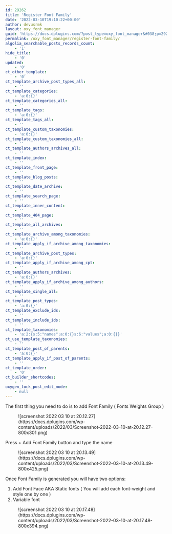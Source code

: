 ```yaml
---
id: 29262
title: 'Register Font Family'
date: '2022-03-10T19:10:22+00:00'
author: devusrmk
layout: oxy_font_manager
guid: 'https://docs.dplugins.com/?post_type=oxy_font_manager&#038;p=29262'
permalink: /oxy_font_manager/register-font-family/
algolia_searchable_posts_records_count:
    - '1'
hide_title:
    - '0'
updated:
    - '0'
ct_other_template:
    - '0'
ct_template_archive_post_types_all:
    - ''
ct_template_categories:
    - 'a:0:{}'
ct_template_categories_all:
    - ''
ct_template_tags:
    - 'a:0:{}'
ct_template_tags_all:
    - ''
ct_template_custom_taxonomies:
    - 'a:0:{}'
ct_template_custom_taxonomies_all:
    - ''
ct_template_authors_archives_all:
    - ''
ct_template_index:
    - ''
ct_template_front_page:
    - ''
ct_template_blog_posts:
    - ''
ct_template_date_archive:
    - ''
ct_template_search_page:
    - ''
ct_template_inner_content:
    - ''
ct_template_404_page:
    - ''
ct_template_all_archives:
    - ''
ct_template_archive_among_taxonomies:
    - 'a:0:{}'
ct_template_apply_if_archive_among_taxonomies:
    - ''
ct_template_archive_post_types:
    - 'a:0:{}'
ct_template_apply_if_archive_among_cpt:
    - ''
ct_template_authors_archives:
    - 'a:0:{}'
ct_template_apply_if_archive_among_authors:
    - ''
ct_template_single_all:
    - ''
ct_template_post_types:
    - 'a:0:{}'
ct_template_exclude_ids:
    - ''
ct_template_include_ids:
    - ''
ct_template_taxonomies:
    - 'a:2:{s:5:"names";a:0:{}s:6:"values";a:0:{}}'
ct_use_template_taxonomies:
    - ''
ct_template_post_of_parents:
    - 'a:0:{}'
ct_template_apply_if_post_of_parents:
    - ''
ct_template_order:
    - '0'
ct_builder_shortcodes:
    - ''
oxygen_lock_post_edit_mode:
    - null
---
```


The first thing you need to do is to add Font Family ( Fonts Weights Group )

<figure class="wp-block-image size-large">![screenshot 2022 03 10 at 20.12.27](https://docs.dplugins.com/wp-content/uploads/2022/03/Screenshot-2022-03-10-at-20.12.27-800x301.png)</figure>Press + Add Font Family button and type the name

<figure class="wp-block-image size-large">![screenshot 2022 03 10 at 20.13.49](https://docs.dplugins.com/wp-content/uploads/2022/03/Screenshot-2022-03-10-at-20.13.49-800x425.png)</figure>Once Font Family is generated you will have two options:

1. Add Font Face AKA Static fonts ( You will add each font-weight and style one by one )
2. Variable font

<figure class="wp-block-image size-large">![screenshot 2022 03 10 at 20.17.48](https://docs.dplugins.com/wp-content/uploads/2022/03/Screenshot-2022-03-10-at-20.17.48-800x394.png)</figure>